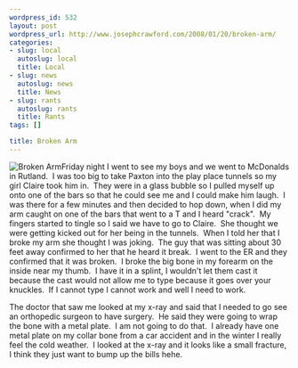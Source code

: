```yaml
--- 
wordpress_id: 532
layout: post
wordpress_url: http://www.josephcrawford.com/2008/01/20/broken-arm/
categories: 
- slug: local
  autoslug: local
  title: Local
- slug: news
  autoslug: news
  title: News
- slug: rants
  autoslug: rants
  title: Rants
tags: []

title: Broken Arm
---
```


![Broken Arm](http://www.josephcrawford.com/wp-content/uploads/2008/01/photo-42.jpg)Friday night I went to see my boys and we went to McDonalds in Rutland.  I was too big to take Paxton into the play place tunnels so my girl Claire took him in.  They were in a glass bubble so I pulled myself up onto one of the bars so that he could see me and I could make him laugh.  I was there for a few minutes and then decided to hop down, when I did my arm caught on one of the bars that went to a T and I heard "crack".  My fingers started to tingle so I said we have to go to Claire.  She thought we were getting kicked out for her being in the tunnels.  When I told her that I broke my arm she thought I was joking.  The guy that was sitting about 30 feet away confirmed to her that he heard it break.  I went to the ER and they confirmed that it was broken.  I broke the big bone in my forearm on the inside near my thumb.  I have it in a splint, I wouldn't let them cast it because the cast would not allow me to type because it goes over your knuckles.  If I cannot type I cannot work and well I need to work. 
  
The doctor that saw me looked at my x-ray and said that I needed to go see an orthopedic surgeon to have surgery.  He said they were going to wrap the bone with a metal plate.  I am not going to do that.  I already have one metal plate on my collar bone from a car accident and in the winter I really feel the cold weather.  I looked at the x-ray and it looks like a small fracture, I think they just want to bump up the bills hehe.
